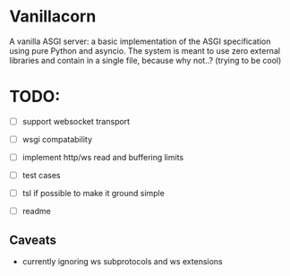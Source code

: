 # Vanillacorn

A vanilla ASGI server: a basic implementation of the ASGI specification using pure Python and asyncio.
The system is meant to use zero external libraries and contain in a single file, because why not..? (trying to be cool)

# TODO:
- [ ] support websocket transport
- [ ] wsgi compatability
- [ ] implement http/ws read and buffering limits
- [ ] test cases
- [ ] tsl if possible to make it ground simple
- [ ] readme


## Caveats
- currently ignoring ws subprotocols and ws extensions
